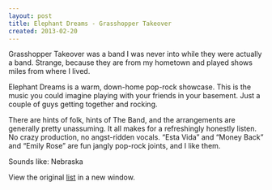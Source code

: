 ```yaml
---
layout: post
title: Elephant Dreams - Grasshopper Takeover
created: 2013-02-20
---
```



Grasshopper Takeover was a band I was never into while they were
actually a band. Strange, because they are from my hometown and played
shows miles from where I lived.

Elephant Dreams is a warm, down-home pop-rock showcase. This is the
music you could imagine playing with your friends in your basement. Just
a couple of guys getting together and rocking.

There are hints of folk, hints of The Band, and the arrangements are
generally pretty unassuming. It all makes for a refreshingly honestly
listen. No crazy production, no angst-ridden vocals. “Esta Vida” and
“Money Back” and “Emily Rose” are fun jangly pop-rock joints, and I like
them.

Sounds like: Nebraska

View the original
[list](https://docs.google.com/spreadsheet/pub?key=0ArDppihwaWa6dFdaeV9pOXNTeERqbWVFTFp5bWFuNmc&output=html) in a
new window.

